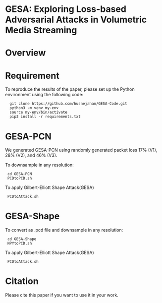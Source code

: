 # GESA: Exploring Loss-based Adversarial Attacks in Volumetric Media Streaming

# Overview


# Requirement

To reproduce the results of the paper, please set up the Python environment using the following code:

      git clone https://github.com/husnejahan/GESA-Code.git
      python3 -m venv my-env
      source my-env/bin/activate
      pip3 install -r requirements.txt
   
# GESA-PCN

We generated GESA-PCN using randomly generated packet loss 17% (V1), 28% (V2), and 46% (V3).

To downsample in any resolution:

     cd GESA-PCN
     PCDtoPCD.sh

 To apply Gilbert-Elliott Shape Attack(GESA)  
 
     PCDtoAttack.sh

# GESA-Shape

To convert as .pcd file and downsample in any resolution:

     cd GESA-Shape
     NPYtoPCD.sh

To apply Gilbert-Elliott Shape Attack(GESA) 

     PCDtoAttack.sh


# Citation

Please cite this paper if you want to use it in your work.
